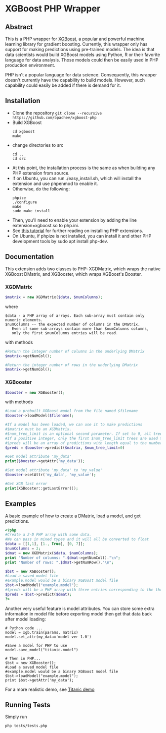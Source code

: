 XGBoost PHP Wrapper
===================

Abstract
--------
This is a PHP wrapper for [XGBoost](https://github.com/tqchen/xgboost), a popular and powerful machine learning library for gradient boosting. Currently, this wrapper only has support for making predictions using pre-trained models. The idea is that data scientists would build XGBoost models using Python, R or their favorite language for data analysis. Those models could then be easily used in PHP production environment.

PHP isn't a popular language for data science. Consequently, this wrapper doesn't currently have the capability to build models. However, such capability could easily be added if there is demand for it. 

Installation
------------
- Clone the repository ```git clone --recursive https://github.com/bpachev/xgboost-php```
- Build XGBoost
   ```
   cd xgboost
   make
   ```
- change directories to src
   ```
   cd ..
   cd src
   ```
- At this point, the installation process is the same as when building any PHP extension from source.
- If on Ubuntu, you can run ./easy_install.sh, which will install the extension and use phpenmod to enable it.
- Otherwise, do the following:
  ```
  phpize
  ./configure
  make
  sudo make install
  ```
- Then, you'll need to enable your extension by adding the line extension=xgboost.so to php.ini.
- See [this tutorial](https://www.sitepoint.com/install-php-extensions-source/) for further reading on installing PHP extensions.
- On Ubuntu, if phpize is not installed, you can install it and other PHP development tools by sudo apt install php-dev. 

Documentation
-------------
This extension adds two classes to PHP: XGDMatrix, which wraps the native XGBoost DMatrix, and XGBooster, which wraps XGBoost's Booster.

### XGDMatrix
```php
$matrix = new XGDMatrix($data, $numColumns);
```
where 
```
$data - a PHP array of arrays. Each sub-array must contain only numeric elements.
$numColumns -- the expected number of columns in the DMatrix.
   Even if some sub-arrays contain more than $numColumns columns,
   only the first $numColumns entries will be read.
```

with methods
```php
#Return the integer number of columns in the underlying DMatrix
$matrix->getNumCol();

#Return the integer number of rows in the underlying DMatrix
$matrix->getNumCol();
```

### XGBooster
```php
$booster = new XGBooster();
```
with methods
```php
#Load a prebuilt XGBoost model from the file named $filename
$booster->loadModel($filename);

#If a model has been loaded, we can use it to make predictions
#$matrix must be an XGDMatrix.
#$num_tree_limit is an optional second parameter. If set to 0, all trees are used.
#If a positive integer, only the first $num_tree_limit trees are used to make predictions.
#$preds will be an array of predictions with length equal to the number of rows in $matrix
$preds = $booster->predict($matrix, $num_tree_limit=0)

#Get model attribute 'my_data'
print($booster->getAttr('my_data'));

#Set model attribute 'my_data' to 'my_value'
$booster->setAttr('my_data', 'my_value');

#Get XGB last error
print(XGBooster::getLastError());
```

Examples
--------

A basic example of how to create a DMatrix, load a model, and get predictions.

```php
<?php
#Create a 2-D PHP array with some data.
#We can pass in mixed types and it will all be converted to float
$data = [[1,1], [1., True], [0, 7]];
$numColumns = 2;
$dmat = new XGDMatrix($data, $numColumns);
print "Number of columns: ".$dmat->getNumCol()."\n";
print "Number of rows: ".$dmat->getNumRow()."\n";

$bst = new XGBooster();
#Load a saved model file
#example.model would be a binary XGBoost model file
$bst->loadModel("example.model");
#$preds will be a PHP array with three entries corresponding to the three rows in $dmat
$preds = $bst->predict($dmat);
?>
```

Another very useful feature is model attributes. You can store some extra information in model file before exporting model then get that data back after model loading:

```
# Python code ...
model = xgb.train(params, matrix)
model.set_attr(my_data='model ver 1.0')

#Save a model for PHP to use
model.save_model("titanic.model")
```

```
# Then in PHP...
$bst = new XGBooster();
#Load a saved model file
#example.model would be a binary XGBoost model file
$bst->loadModel("example.model");
print $bst->getAttr('my_data');
```

For a more realistic demo, see 
[Titanic demo](https://github.com/bpachev/xgboost-php/blob/master/demo/titanic_demo.php)

Running Tests
-------------
Simply run 
```
php tests/tests.php
```
